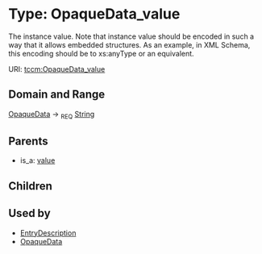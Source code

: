 
# Type: OpaqueData_value


The instance value. Note that instance value should be encoded in such a way that it allows embedded
structures. As an example, in XML Schema, this encoding should be to xs:anyType or an equivalent.

URI: [tccm:OpaqueData_value](https://hotecosystem.org/tccm/OpaqueData_value)


## Domain and Range

[OpaqueData](OpaqueData.md) ->  <sub>REQ</sub> [String](types/String.md)

## Parents

 *  is_a: [value](value.md)

## Children


## Used by

 * [EntryDescription](EntryDescription.md)
 * [OpaqueData](OpaqueData.md)
